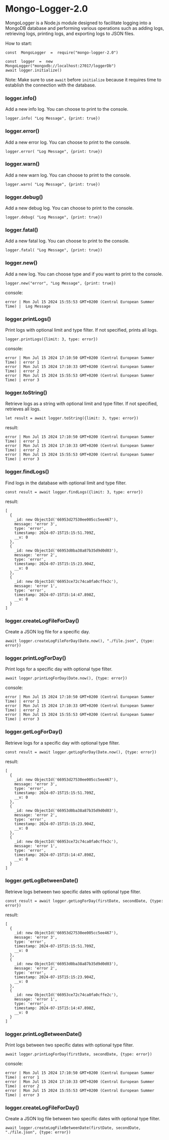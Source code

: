 # Mongo-Logger-2.0

  

MongoLogger is a Node.js module designed to facilitate logging into a MongoDB database and performing various operations such as adding logs, retrieving logs, printing logs, and exporting logs to JSON files.

How to start:

    const  MongoLogger  =  require("mongo-logger-2.0")
    
    const  logger  =  new  MongoLogger("mongodb://localhost:27017/loggerDb")
    await logger.initialize() 
  

Note: Make sure to use `await` before `initialize` because it requires time to establish the connection with the database.
### logger.info()
 Add a new info log. You can choose to print to the console.

    logger.info( "Log Message", {print: true})

### logger.error()
 Add a new error log. You can choose to print to the console.

    logger.error( "Log Message", {print: true})	

### logger.warn()
 Add a new warn log. You can choose to print to the console.

    logger.warn( "Log Message", {print: true})	

### logger.debug()
 Add a new debug log. You can choose to print to the console.

    logger.debug( "Log Message", {print: true})	
### logger.fatal()
 Add a new fatal log. You can choose to print to the console.

    logger.fatal( "Log Message", {print: true})	
### logger.new()
 Add a new log. You can choose type and if you want to print to the console.

    logger.new("error", "Log Message", {print: true})
	
console:

    error | Mon Jul 15 2024 15:55:53 GMT+0200 (Central European Summer Time) |	Log Message
  ### logger.printLogs()
Print logs with optional limit and type filter. If not specified, prints all logs.

    logger.printLogs({limit: 3, type: error})
console:

    error | Mon Jul 15 2024 17:10:50 GMT+0200 (Central European Summer Time) | error 1
    error | Mon Jul 15 2024 17:10:33 GMT+0200 (Central European Summer Time) | error 2
    error | Mon Jul 15 2024 15:55:53 GMT+0200 (Central European Summer Time) | error 3
   ### logger.toString()
Retrieve logs as a string with optional limit and type filter. If not specified, retrieves all logs.

    let result = await logger.toString({limit: 3, type: error})
result: 

    error | Mon Jul 15 2024 17:10:50 GMT+0200 (Central European Summer Time) | error 1
    error | Mon Jul 15 2024 17:10:33 GMT+0200 (Central European Summer Time) | error 2
    error | Mon Jul 15 2024 15:55:53 GMT+0200 (Central European Summer Time) | error 3
  ### logger.findLogs()
 Find logs in the database with optional limit and type filter.

    const result = await logger.findLogs({limit: 3, type: error})
result:

    [
      {
        _id: new ObjectId('66953d27530ee005cc5ee467'),
        message: 'error 3',
        type: 'error',
        timestamp: 2024-07-15T15:15:51.709Z,
        __v: 0
      },
      {
        _id: new ObjectId('66953d0ba38a87b35d9d0d03'),
        message: 'error 2',
        type: 'error',
        timestamp: 2024-07-15T15:15:23.904Z,
        __v: 0
      },
      {
        _id: new ObjectId('66953ce72c74ca0fa0cffe2c'),
        message: 'error 1',
        type: 'error',
        timestamp: 2024-07-15T15:14:47.898Z,
        __v: 0
      }
    ]
  ### logger.createLogFileForDay()
 Create a JSON log file for a specific day.

    await logger.createLogFileForDay(Date.now(), "./file.json", {type: error})
  ### logger.printLogForDay()
 Print logs for a specific day with optional type filter.

    await logger.printLogForDay(Date.now(), {type: error})
console:

    error | Mon Jul 15 2024 17:10:50 GMT+0200 (Central European Summer Time) | error 1
    error | Mon Jul 15 2024 17:10:33 GMT+0200 (Central European Summer Time) | error 2
    error | Mon Jul 15 2024 15:55:53 GMT+0200 (Central European Summer Time) | error 3
  ### logger.getLogForDay()
 Retrieve logs for a specific day with optional type filter.

    const result = await logger.getLogForDay(Date.now(), {type: error})
result:

    [
      {
        _id: new ObjectId('66953d27530ee005cc5ee467'),
        message: 'error 3',
        type: 'error',
        timestamp: 2024-07-15T15:15:51.709Z,
        __v: 0
      },
      {
        _id: new ObjectId('66953d0ba38a87b35d9d0d03'),
        message: 'error 2',
        type: 'error',
        timestamp: 2024-07-15T15:15:23.904Z,
        __v: 0
      },
      {
        _id: new ObjectId('66953ce72c74ca0fa0cffe2c'),
        message: 'error 1',
        type: 'error',
        timestamp: 2024-07-15T15:14:47.898Z,
        __v: 0
      }
    ]

  ### logger.getLogBetweenDate()
 Retrieve logs between two specific dates with optional type filter.

    const result = await logger.getLogForDay(firstDate, secondDate, {type: error})
result:

    [
      {
        _id: new ObjectId('66953d27530ee005cc5ee467'),
        message: 'error 3',
        type: 'error',
        timestamp: 2024-07-15T15:15:51.709Z,
        __v: 0
      },
      {
        _id: new ObjectId('66953d0ba38a87b35d9d0d03'),
        message: 'error 2',
        type: 'error',
        timestamp: 2024-07-15T15:15:23.904Z,
        __v: 0
      },
      {
        _id: new ObjectId('66953ce72c74ca0fa0cffe2c'),
        message: 'error 1',
        type: 'error',
        timestamp: 2024-07-15T15:14:47.898Z,
        __v: 0
      }
    ]
   ### logger.printLogBetweenDate()
 Print logs between two specific dates with optional type filter.

    await logger.printLogForDay(firstDate, secondDate, {type: error})
console:

    error | Mon Jul 15 2024 17:10:50 GMT+0200 (Central European Summer Time) | error 1
    error | Mon Jul 15 2024 17:10:33 GMT+0200 (Central European Summer Time) | error 2
    error | Mon Jul 15 2024 15:55:53 GMT+0200 (Central European Summer Time) | error 3
   ### logger.createLogFileForDay()
 Create a JSON log file between two specific dates with optional type filter.

    await logger.createLogFileBetweenDate(firstDate, secondDate, "./file.json", {type: error})
   
   
